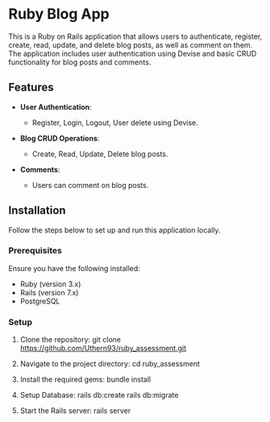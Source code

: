 # Ruby Blog App

This is a Ruby on Rails application that allows users to authenticate, register, create, read, update, and delete blog posts, as well as comment on them. The application includes user authentication using Devise and basic CRUD functionality for blog posts and comments.

## Features

- **User Authentication**: 
  - Register, Login, Logout, User delete using Devise.
  
- **Blog CRUD Operations**:
  - Create, Read, Update, Delete blog posts.
  
- **Comments**:
  - Users can comment on blog posts.

## Installation

Follow the steps below to set up and run this application locally.

### Prerequisites

Ensure you have the following installed:
- Ruby (version 3.x)
- Rails (version 7.x)
- PostgreSQL

### Setup

1. Clone the repository:
   git clone https://github.com/Uthern93/ruby_assessment.git

2. Navigate to the project directory:
cd ruby_assessment

3. Install the required gems:
bundle install

4. Setup Database:
rails db:create
rails db:migrate

5. Start the Rails server:
rails server

